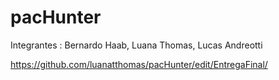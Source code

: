 # pacHunter

Integrantes : Bernardo Haab, Luana Thomas, Lucas Andreotti

https://github.com/luanatthomas/pacHunter/edit/EntregaFinal/

